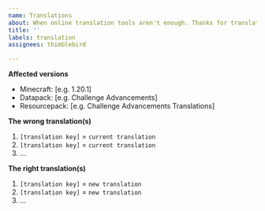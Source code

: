```yaml
---
name: Translations
about: When online translation tools aren't enough. Thanks for translating!
title: ''
labels: translation
assignees: thimblebird

---
```


**Affected versions**
 - Minecraft: [e.g. 1.20.1]
 - Datapack: [e.g. Challenge Advancements]
 - Resourcepack: [e.g. Challenge Advancements Translations]

**The wrong translation(s)**
1. `[translation key]` = `current translation`
2. `[translation key]` = `current translation`
3. ...

**The right translation(s)**
1. `[translation key]` = `new translation`
2. `[translation key]` = `new translation`
3. ...
